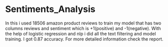 # Sentiments_Analysis
In this i used 18506 amazon product reviews to train my model that has two columns reviews and sentiment which is +1(positive) and -1(negative). 
With the help of logistic regression and nlp i did all the text filtering and model training.
I got 0.87 accuracy.
For more detailed information check the report.
